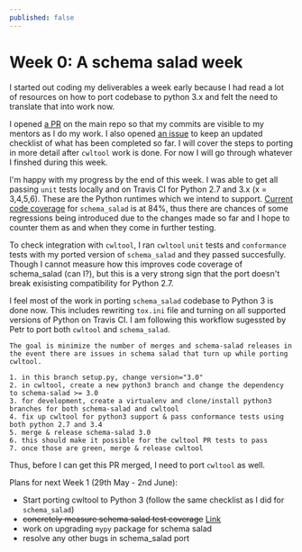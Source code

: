```yaml
---
published: false
---
```

# Week 0: A schema salad week

I started out coding my deliverables a week early because I had read a lot of resources on how to port codebase to python 3.x and felt the need to translate that into work now. 

I opened [a PR](https://github.com/common-workflow-language/schema_salad/pull/109/) on the main repo so that my commits are visible to my mentors as I do my work. I also opened [an issue](https://github.com/common-workflow-language/schema_salad/issues/108) to keep an updated checklist of what has been completed so far. I will cover the steps to porting in more detail after ``cwltool`` work is done. For now I will go through whatever I finshed during this week. 

I'm happy with my progress by the end of this week. I was able to get all passing ``unit`` tests locally and on Travis CI for Python 2.7 and 3.x (x = 3,4,5,6). These are the Python runtimes which we intend to support. 
[Current code coverage](https://github.com/common-workflow-language/schema_salad/issues/10#issuecomment-304799586) for ``schema_salad`` is at 84%, thus there are chances of some regressions being introduced due to the changes made so far and I hope to counter them as and when they come in further testing. 

To check integration with ``cwltool``, I ran ``cwltool`` ``unit`` tests and ``conformance`` tests with my ported version of ``schema_salad`` and they passed succesfully. Though I cannot measure how this improves code coverage of schema_salad (can I?), but this is a very strong sign that the port doesn't break exisisting compatibility for Python 2.7.

I feel most of the work in porting ``schema_salad`` codebase to Python 3 is done now. This includes rewriting ``tox.ini`` file and turning on all supported versions of Python on Travis CI. I am following this workflow sugessted by Petr to port both ``cwltool`` and ``schema_salad``. 
```
The goal is minimize the number of merges and schema-salad releases in the event there are issues in schema salad that turn up while porting cwltool.

1. in this branch setup.py, change version="3.0"
2. in cwltool, create a new python3 branch and change the dependency to schema-salad >= 3.0
3. for development, create a virtualenv and clone/install python3 branches for both schema-salad and cwltool
4. fix up cwltool for python3 support & pass conformance tests using both python 2.7 and 3.4
5. merge & release schema-salad 3.0
6. this should make it possible for the cwltool PR tests to pass
7. once those are green, merge & release cwltool

```
Thus, before I can get this PR merged, I need to port ``cwltool`` as well. 

Plans for next Week 1 (29th May - 2nd June):
- Start porting cwltool to Python 3 (follow the same checklist as I did for ``schema_salad``)
- ~~concretely measure schema salad test coverage~~ [Link](https://github.com/common-workflow-language/schema_salad/issues/10#issuecomment-304799329)
- work on upgrading ``mypy`` package for schema salad
- resolve any other bugs in schema_salad port